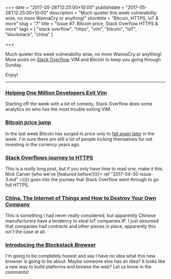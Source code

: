 +++
date = "2017-05-28T12:25:00+10:00"
publishdate = "2017-05-28T12:25:00+10:00"
description = "Much quieter this week vulnerability wise, no more WannaCry or anything!"
shorttitle = "Bitcoin, HTTPS, IoT & more"
slug = "7"
title = "Issue #7: Bitcoin price, Stack Overflow HTTPS & more"
tags = [
  "stack overflow",
  "https",
  "vim",
  "bitcoin",
  "IoT",
  "blockstack",
  "china"
]

+++

Much quieter this week vulnerability wise, no more WannaCry or anything! More posts on [Stack Overflow](/tags/stack-overflow/), VIM and Bitcoin to keep you going through Sunday.

Enjoy!

---

### [Helping One Million Developers Exit Vim](https://stackoverflow.blog/2017/05/23/stack-overflow-helping-one-million-developers-exit-vim/)  
Starting off the week with a bit of comedy, Stack Overflow does some analytics on who has the most trouble exiting VIM.

### [Bitcoin price jump](https://arstechnica.com/tech-policy/2017/05/price-of-bitcoin-breaks-records-at-2400/)  
In the last week Bitcoin has surged in price only to [fall again later](https://www.cryptocoinsnews.com/newsflash-bitcoin-price-takes-sharp-fall-toward-2100/) in the week. I'm sure there are still a lot of people kicking themselves for not investing in the currency years ago.

### [Stack Overflows journey to HTTPS](https://nickcraver.com/blog/2017/05/22/https-on-stack-overflow/)  
This is a _really_ long post, but if you only have time to read one, make it this. Nick Carver (who we've [featured before!]({{< ref "2017-04-30-issue-3.md" >}})) goes into the journey that Stack Overflow went through to go full HTTPS.

### [China, The Internet of Things and How to Destroy Your Own Company](http://www.chinalawblog.com/2016/03/china-and-the-internet-of-things-and-how-to-destroy-your-own-company.html)  
This is something I had never really considered, but apparently Chinese manufacturers have a tendency to steal IoT companies IP. I just _assumed_ that companies had contracts and other pieces in place, apparently this isn't the case at all.

### [Introducing the Blockstack Browser](https://blockstack.org/blog/introducing-the-blockstack-browser-a-gateway-to-a-new-decentralized-internet)  
I'm going to be completely honest and say I have no idea what this new browser is going to be about. Maybe someone else has an idea? It looks like a new way to build platforms and browse the web? Let us know in the comments!
